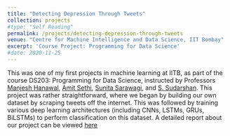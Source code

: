 ```yaml
---
title: "Detecting Depression Through Tweets"
collection: projects
#type: "Self Reading"
permalink: /projects/detecting-depression-through-tweets
venue: "Centre for Machine Intelligence and Data Science, IIT Bombay"
excerpt: 'Course Project: Programming for Data Science'
#date: 2020-11-25
---
```


This was one of my first projects in machine learning at IITB, as part of the course DS203: Programming for Data Science, instructed by Professors [Manjesh Hanawal](https://www.ieor.iitb.ac.in/mhanawal), [Amit Sethi](https://www.ee.iitb.ac.in/~asethi/), [Sunita Sarawagi](https://www.cse.iitb.ac.in/~sunita/), and [S. Sudarshan](https://www.cse.iitb.ac.in/~sudarsha/). This project was rather straightforward, where we began by building our own dataset by scraping tweets off the internet. This was followed by training various deep learning architectures (including CNNs, LSTMs, GRUs, BiLSTMs) to perform classification on this dataset. A detailed report about our project can be viewed [here](https://ishankapnadak.github.io/files/detecting-depression-through-tweets.pdf)